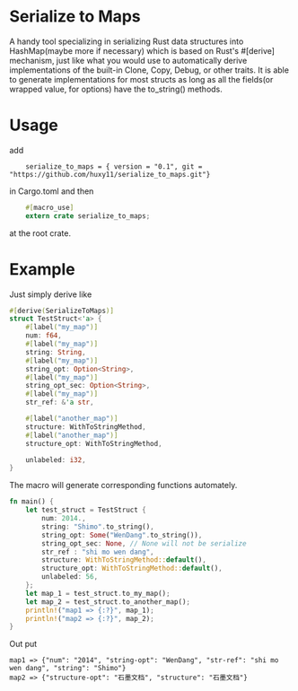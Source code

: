 # Serialize to Maps
A handy tool specializing in serializing Rust data structures into HashMap(maybe more if necessary) which is based on Rust's #[derive] mechanism, just like what you would use to automatically derive implementations of the built-in Clone, Copy, Debug, or other traits. It is able to generate implementations for most structs as long as all the fields(or wrapped value, for options) have the to_string() methods.

# Usage
add
``` 
    serialize_to_maps = { version = "0.1", git = "https://github.com/huxy11/serialize_to_maps.git"}
``` 
in Cargo.toml
and then
``` Rust
    #[macro_use] 
    extern crate serialize_to_maps; 
```    
at the root crate.

# Example
Just simply derive like 
``` Rust
#[derive(SerializeToMaps)]
struct TestStruct<'a> {
    #[label("my_map")]
    num: f64,
    #[label("my_map")]
    string: String,
    #[label("my_map")]
    string_opt: Option<String>,
    #[label("my_map")]
    string_opt_sec: Option<String>, 
    #[label("my_map")]
    str_ref: &'a str,

    #[label("another_map")]
    structure: WithToStringMethod,
    #[label("another_map")]
    structure_opt: WithToStringMethod,

    unlabeled: i32,
}
``` 
The macro will generate corresponding functions automately.
``` Rust
fn main() {
    let test_struct = TestStruct {
        num: 2014.,
        string: "Shimo".to_string(),
        string_opt: Some("WenDang".to_string()),
        string_opt_sec: None, // None will not be serialize
        str_ref : "shi mo wen dang",
        structure: WithToStringMethod::default(),
        structure_opt: WithToStringMethod::default(),
        unlabeled: 56,
    };
    let map_1 = test_struct.to_my_map();
    let map_2 = test_struct.to_another_map();
    println!("map1 => {:?}", map_1);
    println!("map2 => {:?}", map_2);
}
```
Out put
```
map1 => {"num": "2014", "string-opt": "WenDang", "str-ref": "shi mo wen dang", "string": "Shimo"}
map2 => {"structure-opt": "石墨文档", "structure": "石墨文档"}
```
